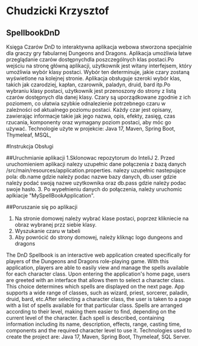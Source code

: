 # Chudzicki Krzysztof
 ## SpellbookDnD
Księga Czarów DnD to interaktywna aplikacja webowa stworzona specjalnie dla graczy gry fabularnej Dungeons and Dragons. Aplikacja umożliwia łatwe przeglądanie czarów dostępnychdla 
poszczególnych klas postaci.Po wejściu na stronę główną aplikacji, użytkownik jest witany interfejsem, który umożliwia wybór klasy postaci. Wybór ten determinuje, jakie czary zostaną wyświetlone na
kolejnej stronie. Aplikacja obsługuje szeroki wybór klas, takich jak czarodziej, kapłan, czarownik, paladyn, druid, bard itp.Po wybraniu klasy postaci, użytkownik jest przenoszony do strony z listą czarów dostępnych
dla danej klasy. Czary są uporządkowane zgodnie z ich poziomem, co ułatwia szybkie odnalezienie potrzebnego czaru w zależności od aktualnego poziomu postaci. Każdy czar jest opisany, zawierając informacje takie jak 
jego nazwa, opis, efekty, zasięg, czas rzucania, komponenty oraz wymagany poziom postaci, aby móc go używać. 
Technologie użyte w projekcie:
Java 17,
Maven,
Spring Boot,
Thymeleaf,
MSQL,

#Instrukcja Obsługi 

##Uruchmianie aplikacji
1.Sklonowac repozytorum  do InteliJ 
2. Przed uruchomieniem aplikacji nalezy uzupełnic dane połączenia z bazą danych  /src/main/resources/application.properties. nalezy uzupełnic nastepujące pola: db.name gdzie należy podac nazwe bazy danych, db.user gdzie należy podać swoją nazwe uzytkownika oraz db.pass gdzie należy podac swoje hasło.
3. Po wypełnieniu danych do połączenia, należy uruchomic aplkiacje "MySpellBookApplication".

##Poruszanie się po aplikacji 
1. Na stronie domowej należy wybrać klase postaci, poprzez klikniecie na obraz wybranej przz siebie klasy.
2. Wyszukanie czaru w tabeli
3. Aby powrócić do strony domowej, należy kliknąc logo dungeons and dragons

The DnD Spellbook is an interactive web application created specifically for players of the Dungeons and Dragons role-playing game. With this application, players are able to easily view and manage the spells available for each character class. Upon entering the application's home page, users are greeted with an interface that allows them to select a character class. This choice determines which spells are displayed on the next page. App supports a wide range of classes, such as wizard, priest, sorcerer, paladin, druid, bard, etc.After selecting a character class, the user is taken to a page with a list of spells available for that particular class. Spells are arranged according to their level, making them easier to find, depending on the current level of the character. Each spell is described, containing information including its name, description, effects, range, casting time, components and the required character level to use it. Technologies used to create the project are:
Java 17,
Maven,
Spring Boot,
Thymeleaf,
SQL Server.
